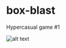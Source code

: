 # box-blast
Hypercasual game #1

![alt text](https://github.com/Furkiti/box-blast/tree/master/GameScreenShots/Untitled.png)
